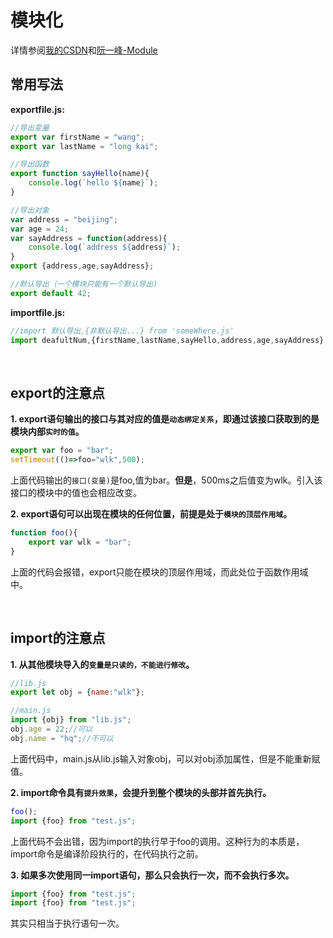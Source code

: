 # 模块化

详情参阅[我的CSDN](https://blog.csdn.net/wlk2064819994/article/details/81153969)和[阮一峰-Module](https://es6.ruanyifeng.com/#docs/module)



## 常用写法

**exportfile.js:**

```javascript
//导出变量
export var firstName = "wang";
export var lastName = "long kai";

//导出函数
export function sayHello(name){
	console.log(`hello ${name}`);
}

//导出对象
var address = "beijing";
var age = 24;
var sayAddress = function(address){
    console.log(`address ${address}`);
}
export {address,age,sayAddress};

//默认导出（一个模块只能有一个默认导出)
export default 42;
```



**importfile.js:**

```javascript
//import 默认导出,{非默认导出...} from 'someWhere.js'
import deafultNum,{firstName,lastName,sayHello,address,age,sayAddress} from './exportfile.js' //可用解构赋值
```

<br/>



## export的注意点

**1. export语句输出的接口与其对应的值是`动态绑定关系`，即通过该接口获取到的是模块内部`实时的值`。**

```javascript
export var foo = "bar";
setTimeout(()=>foo="wlk",500);
```

上面代码输出的`接口(变量)`是foo,值为bar。**但是**，500ms之后值变为wlk。引入该接口的模块中的值也会相应改变。

**2. export语句可以出现在模块的任何位置，前提是处于`模块的顶层作用域`。**

```javascript
function foo(){
    export var wlk = "bar";
}
```

上面的代码会报错，export只能在模块的顶层作用域，而此处位于函数作用域中。

<br/>

## import的注意点

**1. 从其他模块导入的`变量是只读的，不能进行修改`。**

```javascript
//lib.js
export let obj = {name:"wlk"};

//main.js
import {obj} from "lib.js";
obj.age = 22;//可以
obj.name = "hq";//不可以
```

上面代码中，main.js从lib.js输入对象obj，可以对obj添加属性，但是不能重新赋值。

**2. import命令具有`提升效果`，会提升到整个模块的头部并首先执行。**

```javascript
foo();
import {foo} from "test.js";
```

上面代码不会出错，因为import的执行早于foo的调用。这种行为的本质是，import命令是编译阶段执行的，在代码执行之前。

**3. 如果多次使用同一import语句，那么只会执行一次，而不会执行多次。**

```javascript
import {foo} from "test.js";
import {foo} from "test.js";
```

其实只相当于执行语句一次。